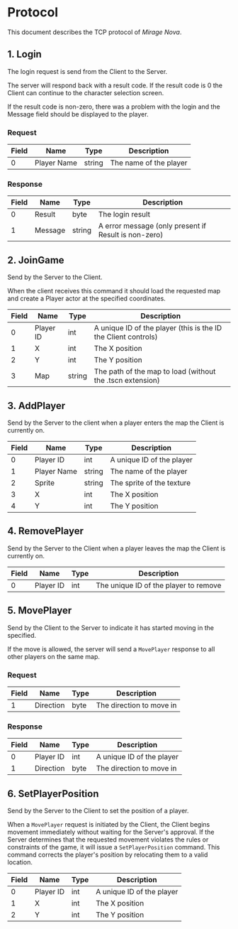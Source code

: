 # Protocol

This document describes the TCP protocol of *Mirage Nova*.

## 1. Login

The login request is send from the Client to the Server.

The server will respond back with a result code. If the result code is 0 the Client can continue to the character selection screen.

If the result code is non-zero, there was a problem with the login and the Message field should be displayed to the player.

### Request

| Field | Name        | Type   | Description            |
| ----- | ----------- | ------ | ---------------------- |
| 0     | Player Name | string | The name of the player |

### Response

| Field | Name        | Type   | Description                                          |
| ----- | ----------- | ------ | ---------------------------------------------------- |
| 0     | Result      | byte   | The login result                                     |
| 1     | Message     | string | A error message (only present if Result is non-zero) |


## 2. JoinGame

Send by the Server to the Client. 

When the client receives this command it should load the requested map and create a Player actor at the specified coordinates.

| Field | Name        | Type   | Description                                                    |
| ----- | ----------- | ------ | -------------------------------------------------------------- |
| 0     | Player ID   | int    | A unique ID of the player (this is the ID the Client controls) |
| 1     | X           | int    | The X position                                                 |
| 2     | Y           | int    | The Y position                                                 |
| 3     | Map         | string | The path of the map to load (without the .tscn extension)      |

## 3. AddPlayer

Send by the Server to the client when a player enters the map the Client is currently on.

| Field | Name        | Type   | Description               |
| ----- | ----------- | ------ | ------------------------- |
| 0     | Player ID   | int    | A unique ID of the player |
| 1     | Player Name | string | The name of the player    |
| 2     | Sprite      | string | The sprite of the texture |
| 3     | X           | int    | The X position            |
| 4     | Y           | int    | The Y position            |

## 4. RemovePlayer

Send by the Server to the Client when a player leaves the map the Client is currently on.

| Field | Name        | Type   | Description                           |
| ----- | ----------- | ------ | ------------------------------------- |
| 0     | Player ID   | int    | The unique ID of the player to remove |


## 5. MovePlayer

Send by the Client to the Server to indicate it has started moving in the specified.

If the move is allowed, the server will send a `MovePlayer` response to all other players on the same map.

### Request

| Field | Name        | Type   | Description               |
| ----- | ----------- | ------ | ------------------------- |
| 1     | Direction   | byte   | The direction to move in  |

### Response

| Field | Name        | Type   | Description               |
| ----- | ----------- | ------ | ------------------------- |
| 0     | Player ID   | int    | A unique ID of the player |
| 1     | Direction   | byte   | The direction to move in  |

## 6. SetPlayerPosition

Send by the Server to the Client to set the position of a player.

When a `MovePlayer` request is initiated by the Client, the Client begins 
movement immediately without waiting for the Server's approval. If the Server 
determines that the requested movement violates the rules or constraints of the
game, it will issue a `SetPlayerPosition` command. This command corrects the 
player's position by relocating them to a valid location.

| Field | Name        | Type   | Description               |
| ----- | ----------- | ------ | ------------------------- |
| 0     | Player ID   | int    | A unique ID of the player |
| 1     | X           | int    | The X position            |
| 2     | Y           | int    | The Y position            |
